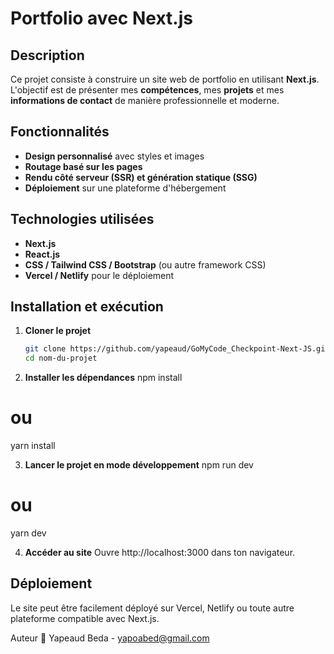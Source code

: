 # Portfolio avec Next.js

## Description  
Ce projet consiste à construire un site web de portfolio en utilisant **Next.js**.  
L'objectif est de présenter mes **compétences**, mes **projets** et mes **informations de contact** de manière professionnelle et moderne.

## Fonctionnalités  
- **Design personnalisé** avec styles et images  
- **Routage basé sur les pages**  
- **Rendu côté serveur (SSR) et génération statique (SSG)**  
- **Déploiement** sur une plateforme d'hébergement  

## Technologies utilisées  
- **Next.js**  
- **React.js**  
- **CSS / Tailwind CSS / Bootstrap** (ou autre framework CSS)  
- **Vercel / Netlify** pour le déploiement  

## Installation et exécution  

1. **Cloner le projet**  
   ```bash
   git clone https://github.com/yapeaud/GoMyCode_Checkpoint-Next-JS.git
   cd nom-du-projet

2. **Installer les dépendances**
npm install
# ou
yarn install

3. **Lancer le projet en mode développement**
npm run dev
# ou
yarn dev

4. **Accéder au site**
Ouvre http://localhost:3000 dans ton navigateur.
## Déploiement

Le site peut être facilement déployé sur Vercel, Netlify ou toute autre plateforme compatible avec Next.js.

Auteur
📌 Yapeaud Beda - yapoabed@gmail.com